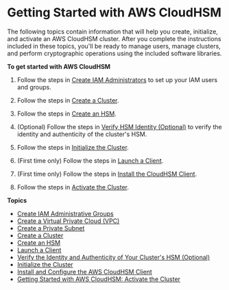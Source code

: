 # Getting Started with AWS CloudHSM<a name="getting-started"></a>

The following topics contain information that will help you create, initialize, and activate an AWS CloudHSM cluster\. After you complete the instructions included in these topics, you'll be ready to manage users, manage clusters, and perform cryptographic operations using the included software libraries\. 

**To get started with AWS CloudHSM**

1. Follow the steps in [Create IAM Administrators](create-iam-user.md) to set up your IAM users and groups\.

1. Follow the steps in [Create a Cluster](create-cluster.md)\.

1. Follow the steps in [Create an HSM](create-hsm.md)\.

1. \(Optional\) Follow the steps in [Verify HSM Identity \(Optional\)](verify-hsm-identity.md) to verify the identity and authenticity of the cluster's HSM\.

1. Follow the steps in [Initialize the Cluster](initialize-cluster.md)\.

1. \(First time only\) Follow the steps in [Launch a Client](launch-client-instance.md)\.

1. \(First time only\) Follow the steps in [Install the CloudHSM Client](install-and-configure-client.md)\.

1. Follow the steps in [Activate the Cluster](activate-cluster.md)\.

**Topics**
+ [Create IAM Administrative Groups](create-iam-user.md)
+ [Create a Virtual Private Cloud \(VPC\)](create-vpc.md)
+ [Create a Private Subnet](create-subnets.md)
+ [Create a Cluster](create-cluster.md)
+ [Create an HSM](create-hsm.md)
+ [Launch a Client](launch-client-instance.md)
+ [Verify the Identity and Authenticity of Your Cluster's HSM \(Optional\)](verify-hsm-identity.md)
+ [Initialize the Cluster](initialize-cluster.md)
+ [Install and Configure the AWS CloudHSM Client](install-and-configure-client.md)
+ [Getting Started with AWS CloudHSM: Activate the Cluster](activate-cluster.md)